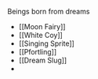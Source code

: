 Beings born from dreams

- [[Moon Fairy]]
- [[White Coy]]
- [[Singing Sprite]]
- [[Pfortling]]
- [[Dream Slug]]
- 